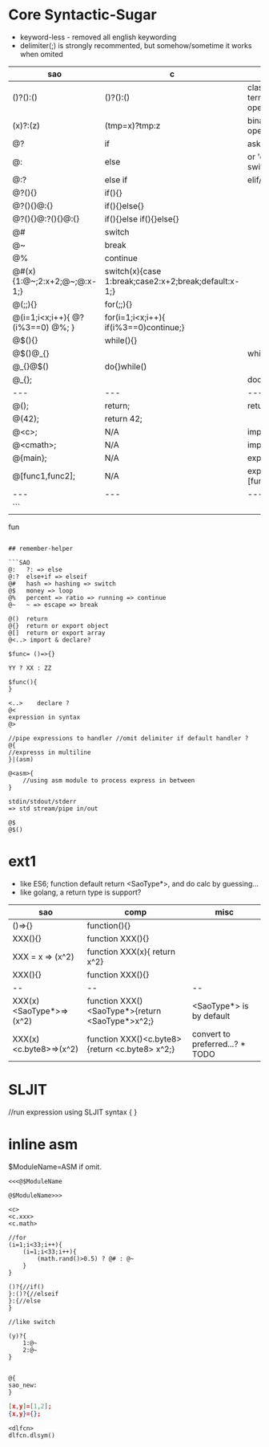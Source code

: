 # Core Syntactic-Sugar

* keyword-less - removed all english keywording
* delimiter(;) is strongly recommented, but somehow/sometime it works when omited

| sao | c | remark | remember-helper |
|---|---|---|---|
| ()?():() | ()?():() | classic ternary operator |
| (x)?:(z) | (tmp=x)?tmp:z | binary operator |
| @? | if | ask => if |
| @: | else | or 'default' in switch(){} | ?: => : => else |
| @:? | else if | elif/elseif |
| @?(){} | if(){} | |
| @?(){}@:{} | if(){}else{} | |
| @?(){}@:?(){}@:{} | if(){}else if(){}else{} | |
| @# | switch | | #=>hash=>hasing=>switch |
| @~ | break | | ~ => escape => break |
| @% | continue | | % => percent => continue |
| @#(x){1:@~;2:x+2;@~;@:x-1;} | switch(x){case 1:break;case2:x+2;break;default:x-1;} |
| @(;;){} | for(;;){} |
| @(i=1;i<x;i++){ @?(i%3==0) @%; } | for(i=1;i<x;i++){ if(i%3==0)continue;} |
| @$(){} | while(){} | |
| @$()@_{} |  | while(){} |
| @_{}@$() | do{}while() |  |
| @_{}; |  | doonce{} |
|---|---|---|---|
| @(); | return; | return void |
| @(42); | return 42; | |
| @\<c\>; | N/A | import c; |
| @\<cmath\>; | N/A | import cmath; |
| @{main}; | N/A | export {main}; |
| @[func1,func2]; | N/A | export [func1,func2]; |
|---|---|---|
|```
fun
```|

## remember-helper

```SAO
@:   ?: => else
@:?  else+if => elseif
@#   hash => hashing => switch
@$   money => loop
@%   percent => ratio => running => continue
@~   ~ => escape => break

@()  return
@{}  return or export object
@[]  return or export array
@<..> import & declare?

$func= ()=>{}

YY ? XX : ZZ

$func(){
}

<..>    declare ?
@<
expression in syntax
@>

//pipe expressions to handler //omit delimiter if default handler ?
@{
//expresss in multiline
}|(asm)

@<asm>{
	//using asm module to process express in between
}

stdin/stdout/stderr
=> std stream/pipe in/out

@$
@$()
```

# ext1

* like ES6; function default return <SaoType*>, and do calc by guessing...
* like golang, a return type is support?

| sao | comp | misc |
| -- | -- | -- |
| ()=>{} | function(){} |
| XXX(){} | function XXX(){} |
| XXX = x => (x^2) | function XXX(x){ return x^2} |
| XXX(){} | function XXX(){} |
| -- | -- | -- |
| XXX(x)<SaoType*>=>(x^2)| function XXX()<SaoType*>{return <SaoType*>x^2;} | <SaoType*> is by default |
| XXX(x)<c.byte8>=>(x^2)| function XXX()<c.byte8>{return <c.byte8> x^2;} | convert to preferred...? * TODO |

# SLJIT

//run expression using SLJIT syntax
<SLJIT>{
}

# inline asm

$ModuleName=ASM if omit.

```
<<<@$ModuleName

@$ModuleName>>>
```

```LIBC
<c>
<c.xxx>
<c.math>

//for
(i=1;i<33;i++){
	(i=1;i<33;i++){
		(math.rand()>0.5) ? @# : @~
	}
}

()?{//if()
}:()?{//elseif
}:{//else
}

//like switch

(y)?{
	1:@~
	2:@~
}

```

``` shared lib

@{
sao_new:
}

```

```JSON
[x,y]=[1,2];
{x,y}={};
```

```DL/FFI
<dlfcn>
dlfcn.dlsym()
```
